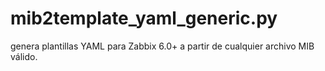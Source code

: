 # mib2template_yaml_generic.py
genera plantillas YAML para Zabbix 6.0+ a partir de cualquier archivo MIB válido.
